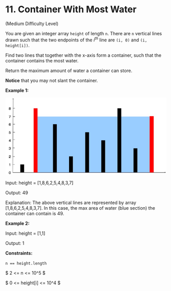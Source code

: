 # 11. Container With Most Water

(Medium Difficulty Level)

You are given an integer array `height` of length `n`. There are `n` vertical lines drawn such that the two endpoints of the $i^{th}$ line are `(i, 0)` and `(i, height[i])`.

Find two lines that together with the x-axis form a container, such that the container contains the most water.

Return the maximum amount of water a container can store.

**Notice** that you may not slant the container.

 

**Example 1:**

![image of problem 11](src/question_11.jpg)

Input: height = [1,8,6,2,5,4,8,3,7]

Output: 49

Explanation: The above vertical lines are represented by array [1,8,6,2,5,4,8,3,7]. In this case, the max area of water (blue section) the container can contain is 49.

**Example 2:**

Input: height = [1,1]

Output: 1
 

**Constraints:**

`n == height.length`

$ 2 <= n <= 10^5 $

$ 0 <= height[i] <= 10^4 $